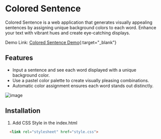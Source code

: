 # Colored Sentence

Colored Sentence is a web application that generates visually appealing sentences by assigning unique background colors to each word. Enhance your text with vibrant hues and create eye-catching displays.

Demo Link: 
[Colored Sentence Demo]([url](https://parkpoomdev.github.io/sentence-colorizer/)){:target="_blank"}


## Features

- Input a sentence and see each word displayed with a unique background color.
- Use a pastel color palette to create visually pleasing combinations.
- Automatic color assignment ensures each word stands out distinctly.

![image](https://github.com/parkpoomdev/sentence-colorizer/assets/95712446/be5d42e0-5632-4ef2-be66-6d047f1e4684)

## Installation

1. Add CSS Style in the index.html 
```html 
  <link rel="stylesheet" href="style.css">
```

